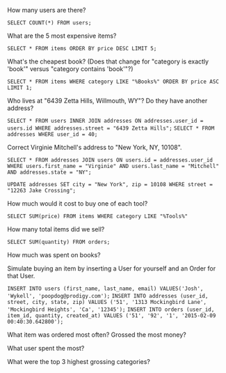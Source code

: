 How many users are there?

`SELECT COUNT(*) FROM users;`

What are the 5 most expensive items?

`SELECT * FROM items ORDER BY price DESC LIMIT 5;`

What's the cheapest book? (Does that change for "category is exactly 'book'" versus "category contains 'book'"?)

`SELECT * FROM items WHERE category LIKE "%Books%" ORDER BY price ASC LIMIT 1;`

Who lives at "6439 Zetta Hills, Willmouth, WY"? Do they have another address?

`SELECT * FROM users INNER JOIN addresses ON addresses.user_id = users.id WHERE addresses.street = "6439 Zetta Hills";`
`SELECT * FROM addresses WHERE user_id = 40;`

Correct Virginie Mitchell's address to "New York, NY, 10108".

`SELECT * FROM addresses JOIN users ON users.id = addresses.user_id WHERE users.first_name = "Virginie" AND users.last_name = "Mitchell" AND addresses.state = "NY";`

`UPDATE addresses SET city = "New York", zip = 10108 WHERE street = "12263 Jake Crossing";`

How much would it cost to buy one of each tool?

`SELECT SUM(price) FROM items WHERE category LIKE "%Tools%"`

How many total items did we sell?

`SELECT SUM(quantity) FROM orders;`

How much was spent on books?

Simulate buying an item by inserting a User for yourself and an Order for that User.

`INSERT INTO users (first_name, last_name, email)
VALUES('Josh', 'Wykell', 'poopdog@prodigy.com');`
`INSERT INTO addresses (user_id, street, city, state, zip)
VALUES ('51', '1313 Mockingbird Lane', 'Mockingbird Heights', 'Ca', '12345');`
`INSERT INTO orders (user_id, item_id, quantity, created_at)
VALUES ('51', '92', '1', '2015-02-09 00:40:30.642800');`

What item was ordered most often? Grossed the most money?

What user spent the most?

What were the top 3 highest grossing categories?

